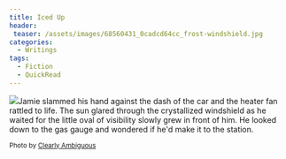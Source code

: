 ```yaml
---
title: Iced Up
header:
 teaser: /assets/images/68560431_0cadcd64cc_frost-windshield.jpg
categories:
  - Writings
tags:
  - Fiction
  - QuickRead
---
```

<img src="https://douglangille.github.io/assets/images/68560431_0cadcd64cc_frost-windshield.jpg">Jamie slammed his hand against the dash of the car and the heater fan rattled to life. The sun glared through the crystallized windshield as he waited for the little oval of visibility slowly grew in front of him. He looked down to the gas gauge and wondered if he'd make it to the station.

<small>Photo by <a href="http://www.flickr.com/photos/84617037@N00/68560431">Clearly Ambiguous</a></small>